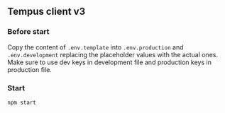## Tempus client v3

### Before start

Copy the content of `.env.template` into `.env.production` and `.env.development` replacing the placeholder values with the actual ones. Make sure to use dev keys in development file and production keys in production file.

### Start

`npm start`
